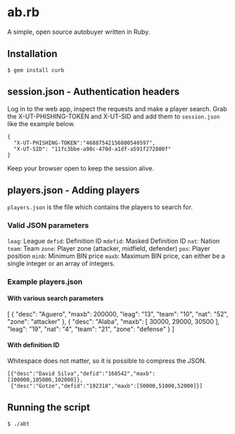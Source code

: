 # ab.rb

A simple, open source autobuyer written in Ruby.

## Installation

```
$ gem install curb
```

## session.json - Authentication headers

Log in to the web app, inspect the requests and make a player search.
Grab the X-UT-PHISHING-TOKEN and X-UT-SID and add them to `session.json` like the example below.

```
{
  "X-UT-PHISHING-TOKEN":"46887542156800540597",
  "X-UT-SID": "11fc3bbe-a98c-470d-a1df-a591f272800f"
}
```

Keep your browser open to keep the session alive.

## players.json - Adding players

`players.json` is the file which contains the players to search for.

### Valid JSON parameters

`leag`: League
`defid`: Definition ID
`mdefid`: Masked Definition ID
`nat`: Nation
`team`: Team
`zone`: Player zone (attacker, midfield, defender)
`pos`: Player position
`minb`: Minimum BIN price
`maxb`: Maximum BIN price, can either be a single integer or an array of integers.

### Example players.json

#### With various search parameters

  [
    {
      "desc": "Aguero",
      "maxb": 200000,
      "leag": "13",
      "team": "10",
      "nat": "52",
      "zone": "attacker"
    },
    {
      "desc": "Alaba",
      "maxb": [ 30000, 29000, 30500 ],
      "leag": "19",
      "nat": "4",
      "team": "21",
      "zone": "defense"
    }
  ]

#### With definition ID

Whitespace does not matter, so it is possible to compress the JSON.

    [{"desc":"David Silva","defid":"168542","maxb":[100000,105000,102000]},
     {"desc":"Gotze","defid":"192318","maxb":[50000,51000,52000]}]

## Running the script

```
$ ./abt
```
